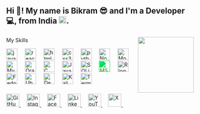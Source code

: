 <h2 align="left">Hi 👋! My name is Bikram 😎 and I'm a Developer 💻, from India <img src="https://flagcdn.com/w40/in.png" height="20" alt="India flag" />.</h2>

###

<img align="right" height="150" radius="25%" src="https://media0.giphy.com/media/VbnUQpnihPSIgIXuZv/giphy.gif?cid=6c09b952kuecqyit10muwm7h1hl4d4tla074jiwcqpi719ds&ep=v1_gifs_search&rid=giphy.gif&ct=g"/>

###
My Skills
<div align="left">
  <img src="https://cdn.jsdelivr.net/gh/devicons/devicon/icons/javascript/javascript-original.svg" height="30" alt="javascript logo"  />
  <img width="12" />
<!--   <img src="https://cdn.jsdelivr.net/gh/devicons/devicon/icons/typescript/typescript-original.svg" height="30" alt="typescript logo"  />
  <img width="12" /> -->
  <img src="https://cdn.jsdelivr.net/gh/devicons/devicon/icons/react/react-original.svg" height="30" alt="react logo"  />
  <img width="12" />
  <img src="https://cdn.jsdelivr.net/gh/devicons/devicon/icons/html5/html5-original.svg" height="30" alt="html5 logo"  />
  <img width="12" />
  <img src="https://cdn.jsdelivr.net/gh/devicons/devicon/icons/css3/css3-original.svg" height="30" alt="css3 logo"  />
  <img width="12" />
  <img src="https://cdn.jsdelivr.net/gh/devicons/devicon/icons/python/python-original.svg" height="30" alt="python logo"  />
  <img width="12" />
  <img src="https://cdn.jsdelivr.net/gh/devicons/devicon/icons/nodejs/nodejs-original.svg" height="30" alt="Node.js logo"  />
<img width="12" />

<img src="https://cdn.jsdelivr.net/gh/devicons/devicon/icons/mongodb/mongodb-original.svg" height="30" alt="MongoDB logo"  />
<img width="12" />

<img src="https://cdn.jsdelivr.net/gh/devicons/devicon/icons/mysql/mysql-original.svg" height="30" alt="MySQL logo"  />
<img width="12" />

<img src="https://cdn.jsdelivr.net/gh/devicons/devicon/icons/oracle/oracle-original.svg" height="30" alt="Oracle logo"  />
<img width="12" />

<img src="https://cdn.jsdelivr.net/gh/devicons/devicon/icons/c/c-original.svg" height="30" alt="C logo"  />
<img width="12" />

<img src="https://cdn.jsdelivr.net/gh/devicons/devicon/icons/java/java-original.svg" height="30" alt="Java logo"  />
<img width="12" />



<img src="https://cdn.jsdelivr.net/gh/devicons/devicon/icons/sqlite/sqlite-original.svg" height="30" alt="SQLite logo" />
<img width="12" />
<img src="https://cdn.jsdelivr.net/gh/simple-icons/simple-icons/icons/microsoftexcel.svg" height="30" alt="MS Excel logo" style="filter: invert(23%) sepia(85%) saturate(1900%) hue-rotate(90deg) brightness(95%) contrast(98%);" />
<img width="12" />
<img src="https://cdn.jsdelivr.net/gh/devicons/devicon/icons/r/r-original.svg" height="30" alt="R logo" />
<img width="12" />

<img src="https://cdn.jsdelivr.net/gh/devicons/devicon/icons/fedora/fedora-original.svg" height="30" alt="Fedora logo" />
<img width="12" />

<img src="https://cdn.jsdelivr.net/gh/devicons/devicon/icons/ubuntu/ubuntu-plain.svg" height="30" alt="Ubuntu logo" />
<img width="12" />

<img src="https://cdn.jsdelivr.net/gh/devicons/devicon/icons/debian/debian-original.svg" height="30" alt="Debian logo" />
<img width="12" />

<img src="https://upload.wikimedia.org/wikipedia/commons/2/2b/Kali-dragon-icon.svg" height="30" alt="Kali Linux logo" />
<img width="12" />
<img src="https://cdn.jsdelivr.net/gh/devicons/devicon/icons/bash/bash-original.svg" height="30" alt="Terminal logo" />
<img width="12" />

<!--   <img src="https://cdn.jsdelivr.net/gh/devicons/devicon/icons/csharp/csharp-original.svg" height="30" alt="csharp logo"  /> -->
</div>

###

<div align="left">

<a href="https://github.com/TalentlessHuman" target="_blank">
  <img src="https://cdn.jsdelivr.net/npm/simple-icons/icons/github.svg" alt="GitHub" height="35px" />
</a>
<img width="12" />
<a href="https://www.instagram.com/bikram.tathastu?igsh=emR6ZzAyenoyaGN2" target="_blank">
  <img src="https://cdn.jsdelivr.net/npm/simple-icons/icons/instagram.svg" alt="Instagram" height="35px">
</a>
<img width="12" />
<a href="https://www.facebook.com/TalentlessB" target="_blank">
  <img src="https://cdn.jsdelivr.net/npm/simple-icons/icons/facebook.svg" alt="Facebook" height="35px">
</a>
<img width="12" />
<a href="https://www.linkedin.com/in/bikram-soren-9260ba254" target="_blank">
  <img src="https://cdn.jsdelivr.net/npm/simple-icons/icons/linkedin.svg" alt="LinkedIn" height="35px">
</a>
<img width="12" />
<a href="https://www.youtube.com/@imx-bikram" target="_blank">
  <img src="https://cdn.jsdelivr.net/npm/simple-icons/icons/youtube.svg" alt="YouTube" height="35px">
</a>
<img width="12" />
<a href="https://twitter.com/@BikramSorenWPTH" target="_blank">
  <img src="https://cdn.jsdelivr.net/npm/simple-icons/icons/x.svg" alt="X" height="35px">
</a>
<img width="12" />


</div>

###
